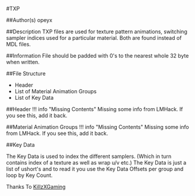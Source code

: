#TXP
	
##Author(s)
opeyx

##Description
TXP files are used for texture pattern animations, switching sampler indices used for a particular material. Both are found instead of MDL files.

##Information
File should be padded with 0's to the nearest whole 32 byte when written.

##File Structure
- Header
- List of Material Animation Groups
- List of Key Data

##Header
!!! info "Missing Contents"
	Missing some info from LMHack. If you see this, add it back.

##Material Animation Groups
!!! info "Missing Contents"
	Missing some info from LMHack. If you see this, add it back.

##Key Data

The Key Data is used to index the different samplers. (Which in turn contains index of a texture as well as wrap u/v etc.) The Key Data is just a list of ushort's and to read it you use the Key Data Offsets per group and loop by Key Count.

Thanks To [KillzXGaming](https://github.com/KillzXGaming/LM_Research/wiki/TXP)
